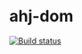 # ahj-dom

[![Build status](https://ci.appveyor.com/api/projects/status/dda1qgo9h6mopwsl?svg=true)](https://ci.appveyor.com/project/nikitakozhukhar/ahj-anim)
